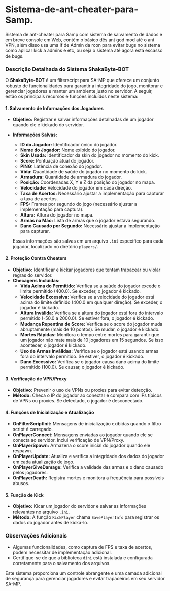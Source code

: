 # Sistema-de-ant-cheater-para-Samp.
Sistema de ant-cheater para Samp com sistema de salvamento de dados e em breve console em Web, contém o básico dês ant god mod até o ant VPN, além disso usa uma If de Admin da rcon para evitar bugs no sistema como aplicar kick a admins e etc, ou seja o sistema até agora está escasso de bugs.

### Descrição Detalhada do Sistema ShakaByte-BOT

O **ShakaByte-BOT** é um filterscript para SA-MP que oferece um conjunto robusto de funcionalidades para garantir a integridade do jogo, monitorar e gerenciar jogadores e manter um ambiente justo no servidor. A seguir, estão os principais recursos e funções incluídos neste sistema:

#### 1. **Salvamento de Informações dos Jogadores**
- **Objetivo:** Registrar e salvar informações detalhadas de um jogador quando ele é kickado do servidor.
- **Informações Salvas:**
  - **ID do Jogador:** Identificador único do jogador.
  - **Nome do Jogador:** Nome exibido do jogador.
  - **Skin Usada:** Identificador da skin do jogador no momento do kick.
  - **Score:** Pontuação atual do jogador.
  - **PING:** Latência de conexão do jogador.
  - **Vida:** Quantidade de saúde do jogador no momento do kick.
  - **Armadura:** Quantidade de armadura do jogador.
  - **Posição:** Coordenadas X, Y e Z da posição do jogador no mapa.
  - **Velocidade:** Velocidade do jogador em cada direção.
  - **Taxa de Acertos:** Necessário ajustar a implementação para capturar a taxa de acertos.
  - **FPS:** Frames por segundo do jogo (necessário ajustar a implementação para captura).
  - **Altura:** Altura do jogador no mapa.
  - **Armas na Mão:** Lista de armas que o jogador estava segurando.
  - **Dano Causado por Segundo:** Necessário ajustar a implementação para capturar.

  Essas informações são salvas em um arquivo `.ini` específico para cada jogador, localizado no diretório `players/`.

#### 2. **Proteção Contra Cheaters**
- **Objetivo:** Identificar e kickar jogadores que tentam trapacear ou violar regras do servidor.
- **Checagens Incluídas:**
  - **Vida Acima do Permitido:** Verifica se a saúde do jogador excede o limite permitido (400.0). Se exceder, o jogador é kickado.
  - **Velocidade Excessiva:** Verifica se a velocidade do jogador está acima do limite definido (400.0 em qualquer direção). Se exceder, o jogador é kickado.
  - **Altura Inválida:** Verifica se a altura do jogador está fora do intervalo permitido (-50.0 a 2000.0). Se estiver fora, o jogador é kickado.
  - **Mudança Repentina de Score:** Verifica se o score do jogador muda abruptamente (mais de 10 pontos). Se mudar, o jogador é kickado.
  - **Mortes Rápidas:** Monitora o tempo entre mortes para garantir que um jogador não mate mais de 10 jogadores em 15 segundos. Se isso acontecer, o jogador é kickado.
  - **Uso de Armas Inválidas:** Verifica se o jogador está usando armas fora do intervalo permitido. Se estiver, o jogador é kickado.
  - **Dano Excessivo:** Verifica se o jogador causa dano acima do limite permitido (100.0). Se causar, o jogador é kickado.

#### 3. **Verificação de VPN/Proxy**
- **Objetivo:** Prevenir o uso de VPNs ou proxies para evitar detecção.
- **Método:** Checa o IP do jogador ao conectar e compara com IPs típicos de VPNs ou proxies. Se detectado, o jogador é desconectado.

#### 4. **Funções de Inicialização e Atualização**
- **OnFilterScriptInit:** Mensagens de inicialização exibidas quando o filtro script é carregado.
- **OnPlayerConnect:** Mensagens enviadas ao jogador quando ele se conecta ao servidor. Inclui verificação de VPN/Proxy.
- **OnPlayerSpawn:** Armazena o score inicial do jogador quando ele respawn.
- **OnPlayerUpdate:** Atualiza e verifica a integridade dos dados do jogador em cada atualização de jogo.
- **OnPlayerGiveDamage:** Verifica a validade das armas e o dano causado pelos jogadores.
- **OnPlayerDeath:** Registra mortes e monitora a frequência para possíveis abusos.

#### 5. **Função de Kick**
- **Objetivo:** Kicar um jogador do servidor e salvar as informações relevantes no arquivo `.ini`.
- **Método:** A função `KickPlayer` chama `SavePlayerInfo` para registrar os dados do jogador antes de kická-lo.

### Observações Adicionais
- Algumas funcionalidades, como captura de FPS e taxa de acertos, podem necessitar de implementação adicional.
- Certifique-se de que a biblioteca `dini` está instalada e configurada corretamente para o salvamento dos arquivos.

Este sistema proporciona um controle abrangente e uma camada adicional de segurança para gerenciar jogadores e evitar trapaceiros em seu servidor SA-MP.
